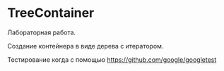 # TreeContainer
Лабораторная работа.

Создание контейнера в виде дерева с итератором.

Тестирование когда с помощью https://github.com/google/googletest
